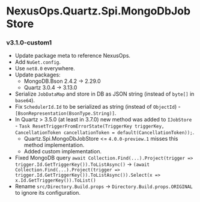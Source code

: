 # NexusOps.Quartz.Spi.MongoDbJobStore

### v3.1.0-custom1
- Update package meta to reference NexusOps.
- Add `NuGet.config`.
- Use `net8.0` everywhere.
- Update packages:
  - MongoDB.Bson 2.4.2 -> 2.29.0
  - Quartz 3.0.4 -> 3.13.0
- Serialize `JobDataMap` and store in DB as JSON string (instead of `byte[]` in `base64`).
- Fix `SchedulerId.Id` to be serialized as string (instead of `ObjectId`) - `[BsonRepresentation(BsonType.String)]`.
- In Quartz > 3.5.0 (at least in 3.7.0) new method was added to `IJobStore` - `Task ResetTriggerFromErrorState(TriggerKey triggerKey, CancellationToken cancellationToken = default(CancellationToken));`.
    - Quartz.Spi.MongoDbJobStore <= `4.0.0-preview.1` misses this method implementation.
    - Added custom implementation.
- Fixed MongoDB query `await Collection.Find(...).Project(trigger => trigger.Id.GetTriggerKey()).ToListAsync()` -> `(await Collection.Find(...).Project(trigger => trigger.Id.GetTriggerKey()).ToListAsync()).Select(x => x.Id.GetTriggerKey()).ToList()`
- Rename `src/Directory.Build.props` -> `Directory.Build.props.ORIGINAL` to ignore its configuration.

